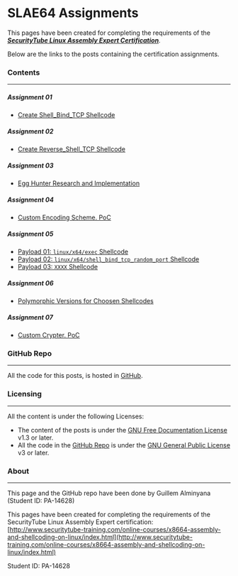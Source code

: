 # SLAE64 Assignments

This pages have been created for completing the requirements of the [**_SecurityTube Linux Assembly Expert Certification_**](http://www.securitytube-training.com/online-courses/x8664-assembly-and-shellcoding-on-linux/).

Below are the links to the posts containing the certification assignments.


### Contents
---
##### Assignment 01 
 - [Create Shell_Bind_TCP Shellcode](Assignment01)

##### Assignment 02
 - [Create Reverse_Shell_TCP Shellcode](Assignment02)
 
##### Assignment 03
 - [Egg Hunter Research and Implementation](Assignment03)

##### Assignment 04
 - [Custom Encoding Scheme. PoC](Assignment04)

##### Assignment 05
- [Payload 01: `linux/x64/exec` Shellcode](Assignment05-1)
- [Payload 02: `linux/x64/shell_bind_tcp_random_port` Shellcode](Assignment05-2)
- [Payload 03: `XXXX` Shellcode](Assignment05-3)

##### Assignment 06
- [Polymorphic Versions for Choosen Shellcodes](Assignment06)

##### Assignment 07
 - [Custom Crypter. PoC](Assignment07)

### GitHub Repo
---
All the code for this posts, is hosted in [GitHub](https://github.com/galminyana/SLAE64/).

### Licensing
---
All the content is under the following Licenses:
- The content of the posts is under the [GNU Free Documentation License](https://www.gnu.org/licenses/fdl-1.3.html) v1.3 or later.
- All the code in the [GitHub Repo](https://github.com/galminyana/SLAE64/) is under the [GNU General Public License](https://www.gnu.org/licenses/gpl-3.0.html) v3 or later.

### About
---
This page and the GitHub repo have been done by Guillem Alminyana (Student ID: PA-14628)

This pages have been created for completing the requirements of the SecurityTube Linux Assembly Expert certification: [http://www.securitytube-training.com/online-courses/x8664-assembly-and-shellcoding-on-linux/index.html](http://www.securitytube-training.com/online-courses/x8664-assembly-and-shellcoding-on-linux/index.html)

Student ID: PA-14628
